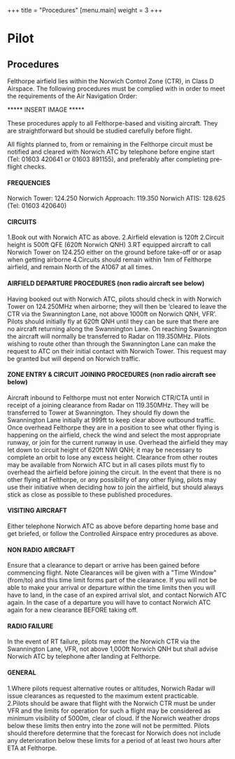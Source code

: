 +++
title = "Procedures"
[menu.main]
  weight = 3
+++

# Pilot

## Procedures



Felthorpe airfield lies within the Norwich Control Zone (CTR), in Class D Airspace. The following procedures must be complied with in order to meet the requirements of the Air Navigation Order:

***** INSERT IMAGE *****


These procedures apply to all Felthorpe-based and visiting aircraft. They are straightforward but should be studied carefully before flight.

All flights planned to, from or remaining in the Felthorpe circuit must be notified and cleared with Norwich ATC by telephone before engine start (Tel: 01603 420641 or 01603 891155), and preferably after completing pre-flight checks.

#### FREQUENCIES

Norwich Tower:         124.250
Norwich Approach:    119.350
Norwich ATIS:           128.625 (Tel: 01603 420640)

####  CIRCUITS

1.Book out with Norwich ATC as above. 
2.Airfield elevation is 120ft
2.Circuit height is 500ft QFE (620ft Norwich QNH)
3.RT equipped aircraft to call Norwich Tower on 124.250 either on the ground before take-off or or asap when getting airborne 
4.Circuits should remain within 1nm of Felthorpe airfield, and remain North of the A1067 at all times.

####  AIRFIELD DEPARTURE PROCEDURES (non radio aircraft see below)

Having booked out with Norwich ATC, pilots should check in with Norwich Tower on 124.250MHz  when airborne; they will then be ‘cleared to leave the CTR via the Swannington Lane, not above 1000ft on Norwich QNH, VFR’.  Pilots should initially fly at 620ft QNH until they can be sure that there are no aircraft returning along the Swannington Lane.  On reaching Swannington the aircraft will normally be transferred to Radar on 119.350MHz.  Pilots wishing to route other than through the Swannington Lane can make the request to ATC on their initial contact with Norwich Tower.  This request may be granted but will depend on Norwich traffic.

#### ZONE ENTRY & CIRCUIT JOINING PROCEDURES (non radio aircraft see below)

Aircraft inbound to Felthorpe must not enter Norwich CTR/CTA until in receipt of a joining clearance from Radar on 119.350MHz.  They will be transferred to Tower at Swannington.  They should fly down the Swannington Lane initially at 999ft to keep clear above outbound traffic.  Once overhead Felthorpe they are in a position to see what other flying is happening on the airfield, check the wind and select the most appropriate runway, or join for the current runway in use.  Overhead the airfield they may let down to circuit height of 620ft NWI QNH; it may be necessary to complete an orbit to lose any excess height.  Clearance from other routes may be available from Norwich ATC but in all cases pilots must fly to overhead the airfield before joining the circuit.  In the event that there is no other flying at Felthorpe, or any possibility of any other flying, pilots may use their initiative when deciding how to join the airfield, but should always stick as close as possible to these published procedures.

#### VISITING AIRCRAFT

Either telephone Norwich ATC as above before departing home base and get briefed, or follow the Controlled Airspace entry procedures as above.

#### NON RADIO AIRCRAFT

Ensure that a clearance to depart or arrive has been gained before commencing flight. Note Clearances will be given with a "Time Window" (from/to) and this time limit forms part of the clearance. If you will not be able to make your arrival or departure within the time limits then you will have to land, in the case of an expired arrival slot, and contact Norwich ATC again. In the case of a departure you will have to contact Norwich ATC again for a new clearance BEFORE taking off.

#### RADIO FAILURE

In the event of RT failure, pilots may enter the Norwich CTR via the Swannington Lane, VFR, not above 1,000ft Norwich QNH but shall advise Norwich ATC by telephone after landing at Felthorpe.   

#### GENERAL

1.Where pilots request alternative routes or altitudes, Norwich Radar will issue clearances as requested to the maximum extent practicable.  
2.Pilots should be aware that flight with the Norwich CTR must be under VFR and the limits for operation for such a flight may be considered as minimum visibility of 5000m, clear of cloud. If the Norwich weather drops below these limits then entry into the zone will not be permitted. Pilots should therefore determine that the forecast for Norwich does not include any deterioration below these limits for a period of at least two hours after ETA at Felthorpe.
